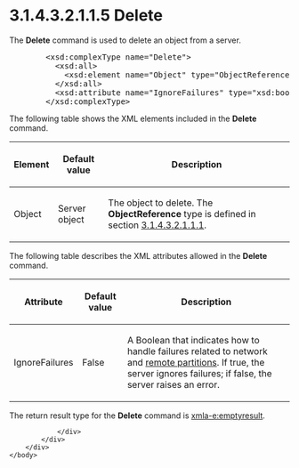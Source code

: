 <html dir="LTR" xmlns:mshelp="http://msdn.microsoft.com/mshelp" xmlns:ddue="http://ddue.schemas.microsoft.com/authoring/2003/5" xmlns:xlink="http://www.w3.org/1999/xlink" xmlns:tool="http://www.microsoft.com/tooltip">
    <head>
        <meta http-equiv="Content-Type" content="text/html; CHARSET=utf-8"></meta>
        <meta name="save" content="history"></meta>
        <title>3.1.4.3.2.1.1.5 Delete</title>
        <xml>
            <mshelp:toctitle title="3.1.4.3.2.1.1.5 Delete"></mshelp:toctitle>
            <mshelp:rltitle title="[MS-SSAS]: Delete"></mshelp:rltitle>
            <mshelp:keyword index="A" term="2c50c12e-4d61-4f41-b70d-4f75be67d53b"></mshelp:keyword>
            <mshelp:attr name="DCSext.ContentType" value="open specification"></mshelp:attr>
            <mshelp:attr name="AssetID" value="2c50c12e-4d61-4f41-b70d-4f75be67d53b"></mshelp:attr>
            <mshelp:attr name="TopicType" value="kbRef"></mshelp:attr>
            <mshelp:attr name="DCSext.Title" value="[MS-SSAS]: Delete" />
        </xml>
    </head>
    <body>
        <div id="header">
            <h1 class="heading">3.1.4.3.2.1.1.5 Delete</h1>
        </div>
        <div id="mainSection">
            <div id="mainBody">
                <div id="allHistory" class="saveHistory"></div>
                <div id="sectionSection0" class="section" name="collapseableSection">
                    

<p>The <b>Delete</b> command is used to delete an object from a
server.  </p>

<dl>
<dd>
<div><pre>   &lt;xsd:complexType name=&quot;Delete&quot;&gt;
     &lt;xsd:all&gt;
       &lt;xsd:element name=&quot;Object&quot; type=&quot;ObjectReference&quot; /&gt;
     &lt;/xsd:all&gt;
     &lt;xsd:attribute name=&quot;IgnoreFailures&quot; type=&quot;xsd:boolean&quot; /&gt;
   &lt;/xsd:complexType&gt;
</pre></div>
</dd></dl>

<p>The following table shows the XML elements included in the <b>Delete</b>
command.</p>

<table>
 <thead>
  <tr>
   <th>
   <p>Element</p>
   </th>
   <th>
   <p>Default value</p>
   </th>
   <th>
   <p>Description</p>
   </th>
  </tr>
 </thead>
 <tr>
  <td>
  <p>Object</p>
  </td>
  <td>
  <p>Server object</p>
  </td>
  <td>
  <p>The object to delete. The <b>ObjectReference</b> type
  is defined in section <a href="26834101-a86b-4365-8e58-d6e4a6ad377d.html">3.1.4.3.2.1.1.1</a>.</p>
  </td>
 </tr>
</table>

<p>The following table describes the XML attributes allowed in
the <b>Delete</b> command.</p>

<table>
 <thead>
  <tr>
   <th>
   <p>Attribute</p>
   </th>
   <th>
   <p>Default value</p>
   </th>
   <th>
   <p>Description</p>
   </th>
  </tr>
 </thead>
 <tr>
  <td>
  <p>IgnoreFailures</p>
  </td>
  <td>
  <p>False</p>
  </td>
  <td>
  <p>A Boolean that indicates how to handle failures
  related to network and <a href="8676f5ce-62d4-4244-a326-634bfed4aba4.html#gt_64bb0bdc-c0c8-4a53-a31b-24f634a090f7">remote
  partitions</a>. If true, the server ignores failures; if false, the server
  raises an error.</p>
  </td>
 </tr>
</table>

<p>The return result type for the <b>Delete</b> command is <a href="e2751688-2c1a-479c-85b4-54bb909183aa.html">xmla-e:emptyresult</a>.</p>


                </div>
            </div>
        </div>
    </body>
</html>